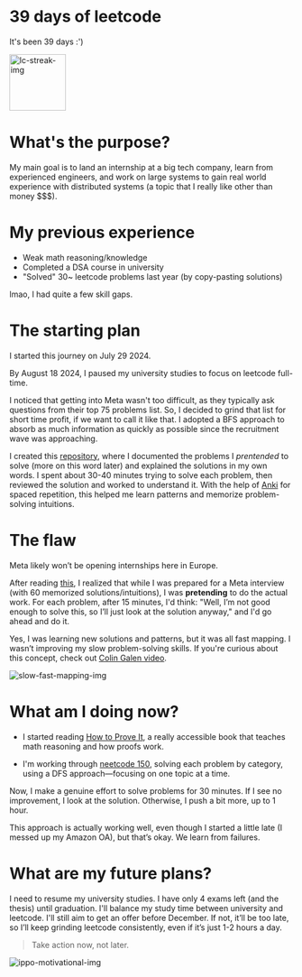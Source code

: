 # 39 days of leetcode

It's been 39 days :')

<img src="../../39-leetcode.png" alt="lc-streak-img" width="100"/>

# What's the purpose?

My main goal is to land an internship at a big tech company, learn from experienced engineers, and work on large systems to gain real world experience with distributed systems (a topic that I really like other than money $$$).

# My previous experience

- Weak math reasoning/knowledge
- Completed a DSA course in university
- "Solved" 30~ leetcode problems last year (by copy-pasting solutions)

lmao, I had quite a few skill gaps.

# The starting plan

I started this journey on July 29 2024.

By August 18 2024, I paused my university studies to focus on leetcode full-time.

I noticed that getting into Meta wasn't too difficult, as they typically ask questions from their top 75 problems list. So, I decided to grind that list for short time profit, if we want to call it like that.
I adopted a BFS approach to absorb as much information as quickly as possible since the recruitment wave was approaching.

I created this [repository](https://github.com/Graffioh/bertos-inferno), where I documented the problems I *prentended* to solve (more on this word later) and explained the solutions in my own words.
I spent about 30-40 minutes trying to solve each problem, then reviewed the solution and worked to understand it.
With the help of [Anki](https://apps.ankiweb.net) for spaced repetition, this helped me learn patterns and memorize problem-solving intuitions.

# The flaw

Meta likely won’t be opening internships here in Europe.

After reading [this](https://codeforces.com/blog/entry/98621), I realized that while I was prepared for a Meta interview (with 60 memorized solutions/intuitions), I was **pretending** to do the actual work.
For each problem, after 15 minutes, I'd think: "Well, I’m not good enough to solve this, so I’ll just look at the solution anyway," and I'd go ahead and do it.

Yes, I was learning new solutions and patterns, but it was all fast mapping. I wasn’t improving my slow problem-solving skills. If you're curious about this concept, check out [Colin Galen video](https://www.youtube.com/watch?v=1f6N2UrCK6o&list=PLDjGkpToBsYDIFOfF13ojutAkCODac9u5&index=2).

![slow-fast-mapping-img](../../slow-fast-mapping.png)

# What am I doing now?

- I started reading [How to Prove It](https://users.metu.edu.tr/home205/serge/wwwhome/courses/111-2011/textbook-math111.pdf), a really accessible book that teaches math reasoning and how proofs work.

- I'm working through [neetcode 150](https://neetcode.io/roadmap), solving each problem by category, using a DFS approach—focusing on one topic at a time.

Now, I make a genuine effort to solve problems for 30 minutes. If I see no improvement, I look at the solution. Otherwise, I push a bit more, up to 1 hour.

This approach is actually working well, even though I started a little late (I messed up my Amazon OA), but that’s okay. We learn from failures.

# What are my future plans?

I need to resume my university studies. I have only 4 exams left (and the thesis) until graduation.
I'll balance my study time between university and leetcode.
I'll still aim to get an offer before December. If not, it’ll be too late, so I’ll keep grinding leetcode consistently, even if it’s just 1-2 hours a day.

> Take action now, not later.

![ippo-motivational-img](../../ippo-motivation.png)
